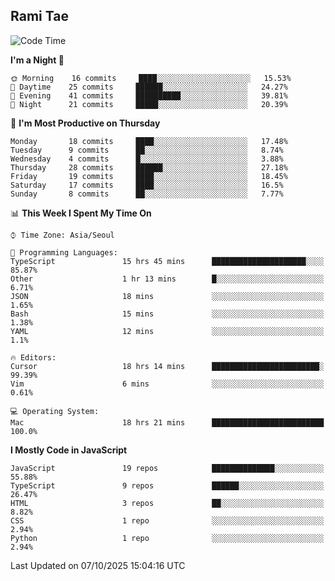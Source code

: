 ## Rami Tae

<!--START_SECTION:waka-->
![Code Time](http://img.shields.io/badge/Code%20Time-2%2C689%20hrs%2054%20mins-blue)

**I'm a Night 🦉** 

```text
🌞 Morning    16 commits     ████░░░░░░░░░░░░░░░░░░░░░   15.53% 
🌆 Daytime    25 commits     ██████░░░░░░░░░░░░░░░░░░░   24.27% 
🌃 Evening    41 commits     ██████████░░░░░░░░░░░░░░░   39.81% 
🌙 Night      21 commits     █████░░░░░░░░░░░░░░░░░░░░   20.39%

```
📅 **I'm Most Productive on Thursday** 

```text
Monday       18 commits     ████░░░░░░░░░░░░░░░░░░░░░   17.48% 
Tuesday      9 commits      ██░░░░░░░░░░░░░░░░░░░░░░░   8.74% 
Wednesday    4 commits      █░░░░░░░░░░░░░░░░░░░░░░░░   3.88% 
Thursday     28 commits     ██████░░░░░░░░░░░░░░░░░░░   27.18% 
Friday       19 commits     ████░░░░░░░░░░░░░░░░░░░░░   18.45% 
Saturday     17 commits     ████░░░░░░░░░░░░░░░░░░░░░   16.5% 
Sunday       8 commits      ██░░░░░░░░░░░░░░░░░░░░░░░   7.77%

```


📊 **This Week I Spent My Time On** 

```text
⌚︎ Time Zone: Asia/Seoul

💬 Programming Languages: 
TypeScript               15 hrs 45 mins      █████████████████████░░░░   85.87% 
Other                    1 hr 13 mins        █░░░░░░░░░░░░░░░░░░░░░░░░   6.71% 
JSON                     18 mins             ░░░░░░░░░░░░░░░░░░░░░░░░░   1.65% 
Bash                     15 mins             ░░░░░░░░░░░░░░░░░░░░░░░░░   1.38% 
YAML                     12 mins             ░░░░░░░░░░░░░░░░░░░░░░░░░   1.1%

🔥 Editors: 
Cursor                   18 hrs 14 mins      ████████████████████████░   99.39% 
Vim                      6 mins              ░░░░░░░░░░░░░░░░░░░░░░░░░   0.61%

💻 Operating System: 
Mac                      18 hrs 21 mins      █████████████████████████   100.0%

```

**I Mostly Code in JavaScript** 

```text
JavaScript               19 repos            ██████████████░░░░░░░░░░░   55.88% 
TypeScript               9 repos             ██████░░░░░░░░░░░░░░░░░░░   26.47% 
HTML                     3 repos             ██░░░░░░░░░░░░░░░░░░░░░░░   8.82% 
CSS                      1 repo              ░░░░░░░░░░░░░░░░░░░░░░░░░   2.94% 
Python                   1 repo              ░░░░░░░░░░░░░░░░░░░░░░░░░   2.94%

```



 Last Updated on 07/10/2025 15:04:16 UTC
<!--END_SECTION:waka-->
